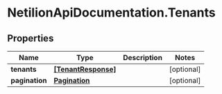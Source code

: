 # NetilionApiDocumentation.Tenants

## Properties
Name | Type | Description | Notes
------------ | ------------- | ------------- | -------------
**tenants** | [**[TenantResponse]**](TenantResponse.md) |  | [optional] 
**pagination** | [**Pagination**](Pagination.md) |  | [optional] 


